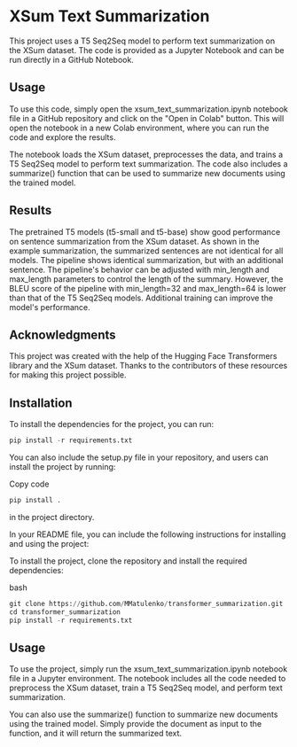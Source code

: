 # XSum Text Summarization

This project uses a T5 Seq2Seq model to perform text summarization on the XSum dataset. The code is provided as a Jupyter Notebook and can be run directly in a GitHub Notebook.

## Usage

To use this code, simply open the xsum_text_summarization.ipynb notebook file in a GitHub repository and click on the "Open in Colab" button. This will open the notebook in a new Colab environment, where you can run the code and explore the results.

The notebook loads the XSum dataset, preprocesses the data, and trains a T5 Seq2Seq model to perform text summarization. The code also includes a summarize() function that can be used to summarize new documents using the trained model.

## Results
The pretrained T5 models (t5-small and t5-base) show good performance on sentence summarization from the XSum dataset. As shown in the example summarization, the summarized sentences are not identical for all models. The pipeline shows identical summarization, but with an additional sentence. The pipeline's behavior can be adjusted with min_length and max_length parameters to control the length of the summary. However, the BLEU score of the pipeline with min_length=32 and max_length=64 is lower than that of the T5 Seq2Seq models. Additional training can improve the model's performance.

## Acknowledgments
This project was created with the help of the Hugging Face Transformers library and the XSum dataset. Thanks to the contributors of these resources for making this project possible.

## Installation

To install the dependencies for the project, you can run:

```python 
pip install -r requirements.txt
```

You can also include the setup.py file in your repository, and users can install the project by running:

Copy code

```python
pip install .
```
in the project directory.

In your README file, you can include the following instructions for installing and using the project:


To install the project, clone the repository and install the required dependencies:

bash

```python
git clone https://github.com/MMatulenko/transformer_summarization.git
cd transformer_summarization
pip install -r requirements.txt
```

## Usage
To use the project, simply run the xsum_text_summarization.ipynb notebook file in a Jupyter environment. The notebook includes all the code needed to preprocess the XSum dataset, train a T5 Seq2Seq model, and perform text summarization.

You can also use the summarize() function to summarize new documents using the trained model. Simply provide the document as input to the function, and it will return the summarized text.
